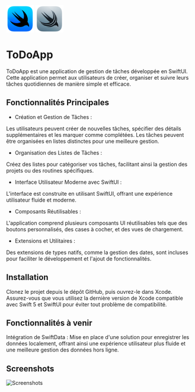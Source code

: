 <a href="https://developer.apple.com/xcode/swiftui/"> 
  <img src="https://raw.githubusercontent.com/CardinalJV/CardinalJV/main/assets/logo-swift/swiftui-96x96_2x.png" alt="SwiftUI" title="SwiftUI" width="75" height="75"/></a>
<a href="https://developer.apple.com/xcode/swiftdata/">
  <img src="https://raw.githubusercontent.com/CardinalJV/CardinalJV/main/assets/logo-swift/swiftdata-96x96_2x.png" alt="SwiftData" title="SwiftData" width="75" height="75"/></a>

# ToDoApp

ToDoApp est une application de gestion de tâches développée en SwiftUI. Cette application permet aux utilisateurs de créer, organiser et suivre leurs tâches quotidiennes de manière simple et efficace.

## Fonctionnalités Principales

- Création et Gestion de Tâches :

Les utilisateurs peuvent créer de nouvelles tâches, spécifier des détails supplémentaires et les marquer comme complétées.
Les tâches peuvent être organisées en listes distinctes pour une meilleure gestion.

- Organisation des Listes de Tâches :

Créez des listes pour catégoriser vos tâches, facilitant ainsi la gestion des projets ou des routines spécifiques.

- Interface Utilisateur Moderne avec SwiftUI :

L'interface est construite en utilisant SwiftUI, offrant une expérience utilisateur fluide et moderne.

- Composants Réutilisables :

L'application comprend plusieurs composants UI réutilisables tels que des boutons personnalisés, des cases à cocher, et des vues de chargement.

- Extensions et Utilitaires :

Des extensions de types natifs, comme la gestion des dates, sont incluses pour faciliter le développement et l'ajout de fonctionnalités.

## Installation

Clonez le projet depuis le dépôt GitHub, puis ouvrez-le dans Xcode. Assurez-vous que vous utilisez la dernière version de Xcode compatible avec Swift 5 et SwiftUI pour éviter tout problème de compatibilité.

## Fonctionnalités à venir

Intégration de SwiftData : 
Mise en place d'une solution pour enregistrer les données localement, offrant ainsi une expérience utilisateur plus fluide et une meilleure gestion des données hors ligne.

## Screenshots 
  <img src="https://raw.githubusercontent.com/CardinalJV/ToDoApp/main/Screenshots/2024-09-04-10.14.35.png" alt="Screenshots" title="Screenshots" width="250" height=""/>
